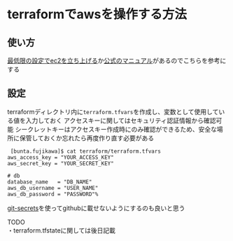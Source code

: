 # terraformでawsを操作する方法
 
## 使い方
[最低限の設定でec2を立ち上げる](http://qiita.com/bunty/items/5ceed66d334db0ff99e8)か[公式のマニュアル](https://www.terraform.io/docs/providers/aws/r/security_group.html)があるのでこちらを参考にする


## 設定 

terraformディレクトリ内に`terraform.tfvars`を作成し、変数として使用している値を入力しておく
アクセスキーに関してはセキュリティ認証情報から確認可能
シークレットキーはアクセスキー作成時にのみ確認ができるため、安全な場所に保管しておくか忘れたら再度作り直す必要がある

```
 [bunta.fujikawa]$ cat terraform/terraform.tfvars   
aws_access_key = "YOUR_ACCESS_KEY"
aws_secret_key = "YOUR_SECRET_KEY"

# db
database_name   = "DB_NAME"
aws_db_username = "USER_NAME"
aws_db_password = "PASSWORD"%        

```

[git-secrets](https://qiita.com/pottava/items/4c602c97aacf10c058f1)を使ってgithubに載せないようにするのも良いと思う


TODO  
・terraform.tfstateに関しては後日記載